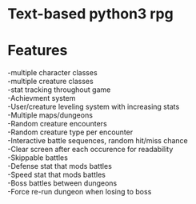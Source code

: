 # Text-based python3 rpg  
  
# Features  
-multiple character classes  
-multiple creature classes  
-stat tracking throughout game  
-Achievment system  
-User/creature leveling system with increasing stats  
-Multiple maps/dungeons  
-Random creature encounters  
-Random creature type per encounter  
-Interactive battle sequences, random hit/miss chance  
-Clear screen after each occurence for readability  
-Skippable battles  
-Defense stat that mods battles  
-Speed stat that mods battles  
-Boss battles between dungeons  
-Force re-run dungeon when losing to boss  
